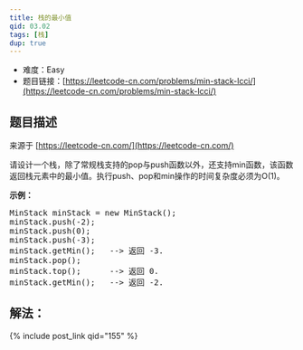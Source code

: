 ```yaml
---
title: 栈的最小值
qid: 03.02
tags: [栈]
dup: true
---
```



- 难度：Easy
- 题目链接：[https://leetcode-cn.com/problems/min-stack-lcci/](https://leetcode-cn.com/problems/min-stack-lcci/)


## 题目描述

来源于 [https://leetcode-cn.com/](https://leetcode-cn.com/)

<p>请设计一个栈，除了常规栈支持的pop与push函数以外，还支持min函数，该函数返回栈元素中的最小值。执行push、pop和min操作的时间复杂度必须为O(1)。</p>
<p>
<strong>示例：</strong>
<pre>MinStack minStack = new MinStack();
minStack.push(-2);<br>minStack.push(0);<br>minStack.push(-3);<br>minStack.getMin();   --> 返回 -3.<br>minStack.pop();<br>minStack.top();      --> 返回 0.<br>minStack.getMin();   --> 返回 -2.
</pre>
</p>

## 解法：

{% include post_link qid="155" %}